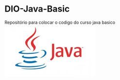# DIO-Java-Basic
Repositório para colocar o codigo do curso java basico
![Texto Alternativo](/images.jpeg)